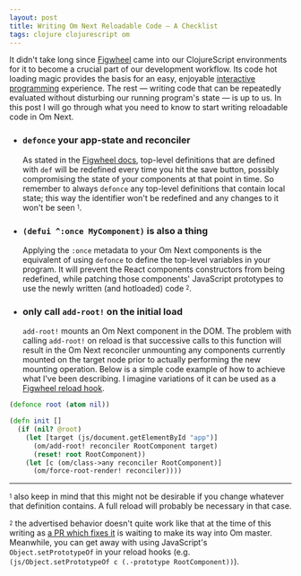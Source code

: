```yaml
---
layout: post
title: Writing Om Next Reloadable Code — A Checklist
tags: clojure clojurescript om
---
```


It didn't take long since [Figwheel](https://github.com/bhauman/lein-figwheel) came into our ClojureScript environments for it to become a crucial part of our development workflow. Its code hot loading magic provides the basis for an easy, enjoyable [interactive programming](https://en.wikipedia.org/wiki/Interactive_programming) experience. The rest — writing code that can be repeatedly evaluated without disturbing our running program's state — is up to us. In this post I will go through what you need to know to start writing reloadable code in Om Next.

<!--more-->

<ul>
<li><h3><strong><code>defonce</code> your app-state and reconciler</strong></h3></li>

As stated in the <a href="https://github.com/bhauman/lein-figwheel#writing-reloadable-code">Figwheel docs</a>, top-level definitions that are defined with <code>def</code> will be redefined every time you hit the save button, possibly compromising the state of your components at that point in time. So remember to always <code>defonce</code> any top-level definitions that contain local state; this way the identifier won't be redefined and any changes to it won't be seen <sup><sub>1</sub></sup>.


<li><h3><strong><code>(defui ^:once MyComponent)</code> is also a thing</strong></h3></li>

Applying the <code>:once</code> metadata to your Om Next components is the equivalent of using <code>defonce</code> to define the top-level variables in your program. It will prevent the React components constructors from being redefined, while patching those components' JavaScript prototypes to use the newly written (and hotloaded) code <sup><sub>2</sub></sup>.


<li><h3><strong>only call <code>add-root!</code> on the initial load</strong></h3></li>
<code>add-root!</code> mounts an Om Next component in the DOM. The problem with calling <code>add-root!</code> on reload is that successive calls to this function will result in the Om Next reconciler unmounting any components currently mounted on the target node prior to actually performing the new mounting operation. Below is a simple code example of how to achieve what I've been describing. I imagine variations of it can be used as a <a href="https://github.com/bhauman/lein-figwheel#configure-your-builds">Figwheel reload hook</a>.
</ul>

```clj
(defonce root (atom nil))

(defn init []
  (if (nil? @root)
    (let [target (js/document.getElementById "app")]
      (om/add-root! reconciler RootComponent target)
      (reset! root RootComponent))
    (let [c (om/class->any reconciler RootComponent)]
      (om/force-root-render! reconciler))))
```

---

<sup><sub>1</sub></sup> also keep in mind that this might not be desirable if you change whatever that definition contains. A full reload will probably be necessary in that case.

<sup><sub>2</sub></sup> the advertised behavior doesn't quite work like that at the time of this writing as [a PR which fixes it](https://github.com/omcljs/om/pull/583) is waiting to make its way into Om master. Meanwhile, you can get away with using JavaScript's `Object.setPrototypeOf` in your reload hooks (e.g. `(js/Object.setPrototypeOf c (.-prototype RootComponent))`).
